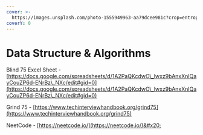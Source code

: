 ```yaml
---
cover: >-
  https://images.unsplash.com/photo-1555949963-aa79dcee981c?crop=entropy&cs=srgb&fm=jpg&ixid=MnwxOTcwMjR8MHwxfHNlYXJjaHw1fHxkYXRhJTIwc3RydWN0dXJlfGVufDB8fHx8MTY0ODA4MDg1MQ&ixlib=rb-1.2.1&q=85
coverY: 0
---
```


# Data Structure & Algorithms

Blind 75 Excel Sheet - [https://docs.google.com/spreadsheets/d/1A2PaQKcdwO\_lwxz9bAnxXnIQayCouZP6d-ENrBz\_NXc/edit#gid=0](https://docs.google.com/spreadsheets/d/1A2PaQKcdwO\_lwxz9bAnxXnIQayCouZP6d-ENrBz\_NXc/edit#gid=0)

Grind 75 - [https://www.techinterviewhandbook.org/grind75](https://www.techinterviewhandbook.org/grind75)

NeetCode - [https://neetcode.io/](https://neetcode.io/)&#x20;
